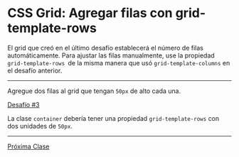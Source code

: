 # CSS Grid: Agregar filas con grid-template-rows

El grid que creó en el último desafío establecerá el número de filas automáticamente. Para ajustar las filas manualmente, use la propiedad `grid-template-rows `de la misma manera que usó `grid-template-columns` en el desafío anterior.

----

Agregue dos filas al grid que tengan `50px` de alto cada una.

[Desafío #3](https://codepen.io/sebastiantorres86/pen/rNVMMRG)

La clase `container` debería tener una propiedad `grid-template-rows` con dos unidades de `50px`.

----
[Próxima Clase](https://github.com/sebastiantorres86/Curso-CSS-Grid/blob/master/4-use-grid-units.md)